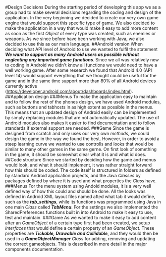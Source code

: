 #Design Decisions
During the starting period of developing this app we as a group had to make several decisions regarding the coding and design of the application. In the very beginning we decided to create our very own game engine that would support this specific type of game. We also decided to make the application in a way that would make it easy to add more content as soon as the first *Object* of every type was created, such as enemies or weapons. As we since before have been working with Java, we also decided to use this as our main language.
##Android version
When deciding what API level of Android to use we wanted to fulfil the statement ***We want to support as many Android users as possible without neglecting any important game functions***. Since we all was relatively new to coding in Android we didn't know all functions we would need to have a well working game. After some research we found that Android 4.0 (API level 14) would support everything that we thought could be useful for the game and in the same time support more than 80% of all Android devices currently active (https://developer.android.com/about/dashboards/index.html).
##Application design
###Menus
To make the application easy to maintain and to follow the rest of the phones design, we have used Android modules, such as buttons and tabhosts in as high extent as possible in the menus. This means that an updated design of Android easily can be implemented by simply replacing modules that are not automatically updated. The use of Android modules also makes it easier to find documentation and to follow standards if external support are needed.
###Game
Since the game is designed from scratch and only uses our very own *methods*, we could design the game in the way we found the best. However, in order to avoid a steep learning curve we wanted to use controlls and looks that would be similar to many other games in the same gerne. On first look of something in the game, it should be somewhat clear what it is and what id does.
##Code structure
Since we started by deciding how the game and menus would look, and what it should implement, it was rather straight forward how this should be coded. The code itself is structured in folders as defined by standard Android application projects, and the Java *Classes* by packages defined by where it is used and what properties the *Class* have.
###Menus
For the menu system using Andoid modules, it is a very well defined way of how this could and should be done. All the looks was defined in Android XML layout files named afted what tab it would define, such as the ***tab_settings***, while its functions was programmed using Java in one main *Class* called ***TabMenu***. For the settings we also implemented the SharedPreferences functions built in into Android to make it easy to use, test and maintain.
###Game
As we wanted to make it easy to add content after an *GameObject* of a certain type first had been created, we setup *Interfaces* that would define a certain property of an *GameObject*. These properties are ***Tickable, Drawable and Collidable***, and they would then be used in a ***GameObjectManager*** *Class* for adding, removing and updating the correct gameobjects.
This is described in more detail in the major components documentation.
